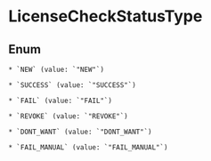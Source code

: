
# LicenseCheckStatusType

## Enum


    * `NEW` (value: `"NEW"`)

    * `SUCCESS` (value: `"SUCCESS"`)

    * `FAIL` (value: `"FAIL"`)

    * `REVOKE` (value: `"REVOKE"`)

    * `DONT_WANT` (value: `"DONT_WANT"`)

    * `FAIL_MANUAL` (value: `"FAIL_MANUAL"`)



